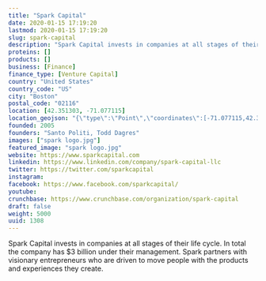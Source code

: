 ```yaml
---
title: "Spark Capital"
date: 2020-01-15 17:19:20
lastmod: 2020-01-15 17:19:20
slug: spark-capital
description: "Spark Capital invests in companies at all stages of their life cycle. In total the company has $3 billion under their management. Spark partners with visionary entrepreneurs who are driven to move people with the products and experiences they create."
proteins: []
products: []
business: [Finance]
finance_type: [Venture Capital]
country: "United States"
country_code: "US"
city: "Boston"
postal_code: "02116"
location: [42.351303, -71.077115]
location_geojson: "{\"type\":\"Point\",\"coordinates\":[-71.077115,42.351303]}"
founded: 2005
founders: "Santo Politi, Todd Dagres"
images: ["spark logo.jpg"]
featured_image: "spark logo.jpg"
website: https://www.sparkcapital.com
linkedin: https://www.linkedin.com/company/spark-capital-llc
twitter: https://twitter.com/sparkcapital
instagram: 
facebook: https://www.facebook.com/sparkcapital/
youtube: 
crunchbase: https://www.crunchbase.com/organization/spark-capital
draft: false
weight: 5000
uuid: 1308
---
```

Spark Capital invests in companies at all stages of their life cycle. In total the company has $3 billion under their management. Spark partners with visionary entrepreneurs who are driven to move people with the products and experiences they create.
